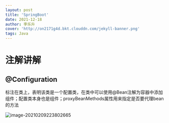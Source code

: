 ```yaml
---
layout: post
title: 'SpringBoot'
date: 2021-12-18
author: 李乐升
cover: 'http://on2171g4d.bkt.clouddn.com/jekyll-banner.png'
tags: Java
---
```

# 注解讲解

## @Configuration

标注在类上，表明该类是一个配置类，在类中可以使用@Bean注解为容器中添加组件；配置类本身也是组件；proxyBeanMethods属性用来指定是否要代理bean的方法

![image-20210209223802665](C:\Users\asus\AppData\Roaming\Typora\typora-user-images\image-20210209223802665.png)